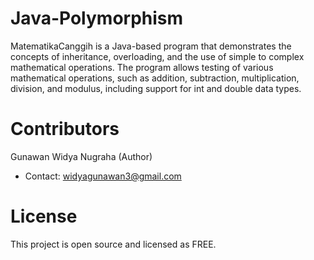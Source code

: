 # Java-Polymorphism

MatematikaCanggih is a Java-based program that demonstrates the concepts of inheritance, overloading, and the use of simple to complex mathematical operations. The program allows testing of various mathematical operations, such as addition, subtraction, multiplication, division, and modulus, including support for int and double data types.

# Contributors
Gunawan Widya Nugraha (Author)
- Contact: widyagunawan3@gmail.com
# License
This project is open source and licensed as FREE.
